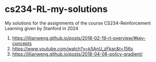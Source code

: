# cs234-RL-my-solutions
My solutions for the assignments of the course CS234-Reinforcement Learning given by Stanford in 2024

1. https://lilianweng.github.io/posts/2018-02-19-rl-overview/#key-concepts
2. https://www.youtube.com/watch?v=k5AnU_zFkac&t=156s
3. https://lilianweng.github.io/posts/2018-04-08-policy-gradient/
